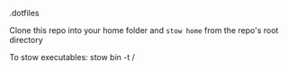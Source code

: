 .dotfiles

Clone this repo into your home folder and ```stow home``` from the repo's root directory

To stow executables:
stow bin -t /
